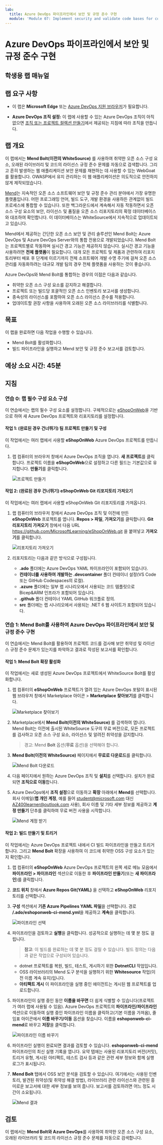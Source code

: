```yaml
---
lab:
  title: Azure DevOps 파이프라인에서 보안 및 규정 준수 구현
  module: 'Module 07: Implement security and validate code bases for compliance'
---
```


# Azure DevOps 파이프라인에서 보안 및 규정 준수 구현

## 학생용 랩 매뉴얼

## 랩 요구 사항

- 이 랩은 **Microsoft Edge** 또는 [Azure DevOps 지원 브라우저](https://learn.microsoft.com/azure/devops/server/compatibility)가 필요합니다.

- **Azure DevOps 조직 설정:** 이 랩에 사용할 수 있는 Azure DevOps 조직이 아직 없으면 [조직 또는 프로젝트 컬렉션 만들기](https://learn.microsoft.com/azure/devops/organizations/accounts/create-organization)에서 제공되는 지침에 따라 조직을 만듭니다.

## 랩 개요

이 랩에서는 **Mend Bolt(이전의 WhiteSource)** 를 사용하여 취약한 오픈 소스 구성 요소, 오래된 라이브러리 및 코드의 라이선스 규정 준수 문제를 자동으로 검색합니다. 그리고 흔히 발생하는 웹 애플리케이션 보안 문제를 재현하는 데 사용할 수 있는 WebGoat를 활용합니다. OWASP에서 유지 관리하는 이 웹 애플리케이션은 의도적으로 안전하지 않게 제작되었습니다.

[Mend](https://www.mend.io/)는 지속적인 오픈 소스 소프트웨어 보안 및 규정 준수 관리 분야에서 가장 유명한 플랫폼입니다. 어떤 프로그래밍 언어, 빌드 도구, 개발 환경을 사용하든 관계없이 빌드 프로세스에 통합할 수 있습니다. 또한 백그라운드에서 계속해서 자동 작동하면서 오픈 소스 구성 요소의 보안, 라이선스 및 품질을 오픈 소스 리포지토리의 확정 데이터베이스와 대조하여 확인합니다. 이 데이터베이스는 WhiteSource에서 지속적으로 업데이트되고 있습니다.

Mend에서 제공하는 간단한 오픈 소스 보안 및 관리 솔루션인 Mend Bolt는 Azure DevOps 및 Azure DevOps Server와의 통합 전용으로 개발되었습니다. Mend Bolt는 프로젝트별로 작동하며 실시간 경고 기능은 제공하지 않습니다. 실시간 경고 기능을 사용하려면 **전체 플랫폼**이 필요합니다. 대개 모든 프로젝트 및 제품과 관련하여 리포지토리부터 배포 후 단계에 이르기까지 전체 소프트웨어 개발 수명 주기에 걸쳐 오픈 소스 관리를 자동화하려는 대규모 개발 팀의 경우 전체 플랫폼을 사용하는 것이 좋습니다.

Azure DevOps와 Mend Bolt를 통합하는 경우의 이점은 다음과 같습니다.

- 취약한 오픈 소스 구성 요소를 감지하고 해결합니다.
- 프로젝트 또는 빌드당 포괄적인 오픈 소스 인벤토리 보고서를 생성합니다.
- 종속성의 라이선스를 포함하여 오픈 소스 라이선스 준수를 적용합니다.
- 업데이트할 권장 사항을 사용하여 오래된 오픈 소스 라이브러리를 식별합니다.

## 목표

이 랩을 완료하면 다음 작업을 수행할 수 있습니다.

- Mend Bolt를 활성화합니다.
- 빌드 파이프라인을 실행하고 Mend 보안 및 규정 준수 보고서를 검토합니다.

## 예상 소요 시간: 45분

## 지침

### 연습 0: 랩 필수 구성 요소 구성

이 연습에서는 랩의 필수 구성 요소를 설정합니다. 구체적으로는 [eShopOnWeb](https://github.com/MicrosoftLearning/eShopOnWeb)을 기반으로 하여 새 Azure DevOps 프로젝트와 리포지토리를 설정합니다.

#### 작업 1: (완료된 경우 건너뛰기) 팀 프로젝트 만들기 및 구성

이 작업에서는 여러 랩에서 사용할 **eShopOnWeb** Azure DevOps 프로젝트를 만듭니다.

1. 랩 컴퓨터의 브라우저 창에서 Azure DevOps 조직을 엽니다. **새 프로젝트**를 클릭합니다. 프로젝트 이름을 **eShopOnWeb**으로 설정하고 다른 필드는 기본값으로 유지합니다. **만들기**를 클릭합니다.

    ![프로젝트 만들기](images/create-project.png)

#### 작업 2: (완료된 경우 건너뛰기) eShopOnWeb Git 리포지토리 가져오기

이 작업에서는 여러 랩에서 사용할 eShopOnWeb Git 리포지토리를 가져옵니다.

1. 랩 컴퓨터의 브라우저 창에서 Azure DevOps 조직 및 이전에 만든 **eShopOnWeb** 프로젝트를 엽니다. **Repos > 파일**, **가져오기**를 클릭합니다. **Git 리포지토리 가져오기** 창에서 다음 URL https://github.com/MicrosoftLearning/eShopOnWeb.git 을 붙여넣고 **가져오기**를 클릭합니다.

    ![리포지토리 가져오기](images/import-repo.png)

2. 리포지토리는 다음과 같은 방식으로 구성됩니다.
    - **.ado** 폴더에는 Azure DevOps YAML 파이프라인이 포함되어 있습니다.
    - **컨테이너를 사용하여 개발하는 .devcontainer** 폴더 컨테이너 설정(VS Code 또는 GitHub Codespaces의 로컬).
    - **.azure** 폴더에는 일부 랩 시나리오에서 사용되는 코드 템플릿으로 Bicep&ARM 인프라가 포함되어 있습니다.
    - **.github** 폴더 컨테이너 YAML GitHub 워크플로 정의.
    - **src** 폴더에는 랩 시나리오에서 사용되는 .NET 6 웹 사이트가 포함되어 있습니다.

### 연습 1: Mend Bolt를 사용하여 Azure DevOps 파이프라인에서 보안 및 규정 준수 구현

이 연습에서는 Mend Bolt를 활용하여 프로젝트 코드를 검사해 보안 취약성 및 라이선스 규정 준수 문제가 있는지를 파악하고 결과로 작성된 보고서를 확인합니다.

#### 작업 1: Mend Bolt 확장 활성화

이 작업에서는 새로 생성된 Azure DevOps 프로젝트에서 WhiteSource Bolt를 활성화합니다.

1. 랩 컴퓨터의 **eShopOnWeb** 프로젝트가 열려 있는 Azure DevOps 포털이 표시된 웹 브라우저 창에서 Marketplace 아이콘 > **Marketplace 찾아보기**를 클릭합니다.

    ![Marketplace 찾아보기](images/browse-marketplace.png)

2. Marketplace에서 **Mend Bolt(이전의 WhiteSource)** 를 검색하여 엽니다. Mend Bolt는 이전에 출시된 WhiteSource 도구의 무료 버전으로, 모든 프로젝트를 검사하고 오픈 소스 구성 요소, 라이선스 및 알려진 취약성을 감지합니다.

    > 경고: Mend **Bolt** 옵션(**무료** 옵션)을 선택해야 합니다.

3. **Mend Bolt(이전의 WhiteSource)** 페이지에서 **무료로 다운로드**를 클릭합니다.

    ![Mend Bolt 다운로드](images/mend-bolt.png)

4. 다음 페이지에서 원하는 Azure DevOps 조직 및 **설치**를 선택합니다. 설치가 완료되면 **조직으로 이동**합니다.

5. Azure DevOps에서 **조직 설정**으로 이동하고 **확장** 아래에서 **Mend**를 선택합니다. 회사 이메일(**랩 개인 계정**, 예를 들어 student@microsoft.com 대신 AZ400learner@outlook.com 사용), 회사 이름 및 기타 세부 정보를 제공하고 **계정 만들기** 단추를 클릭하여 무료 버전 사용을 시작합니다.

    ![Mend 계정 받기](images/mend-account.png)

#### 작업 2: 빌드 만들기 및 트리거

이 작업에서는 Azure DevOps 프로젝트 내에서 CI 빌드 파이프라인을 만들고 트리거합니다. 그리고 **Mend Bolt** 확장을 사용하여 이 코드에 취약한 OSS 구성 요소가 있는지 확인합니다.

1. 랩 컴퓨터의 **eShopOnWeb** Azure DevOps 프로젝트의 왼쪽 세로 메뉴 모음에서 **파이프라인 > 파이프라인** 섹션으로 이동한 후 **파이프라인 만들기**(또는 **새 파이프라인**)를 클릭합니다.

2. **코드 위치** 창에서 **Azure Repos Git(YAML)** 을 선택하고 **eShopOnWeb** 리포지토리를 선택합니다.

3. **구성** 섹션에서 **기존 Azure Pipelines YAML 파일**을 선택합니다. 경로 **/.ado/eshoponweb-ci-mend.yml**을 제공하고 **계속**을 클릭합니다.

    ![파이프라인 선택](images/select-pipeline.png)

4. 파이프라인을 검토하고 **실행**을 클릭합니다. 성공적으로 실행하는 데 몇 분 정도 걸립니다.
    > **참고**: 이 빌드를 완료하는 데 몇 분 정도 걸릴 수 있습니다. 빌드 정의는 다음과 같은 작업으로 구성되어 있습니다.
    - dotnet 프로젝트를 복원, 빌드, 테스트, 게시하기 위한 **DotnetCLI** 작업입니다.
    - OSS 라이브러리의 Mend 도구 분석을 실행하기 위한 **Whitesource** 작업(이전 이름 계속 유지)입니다.
    - **아티팩트 게시** 이 파이프라인을 실행 중인 에이전트는 게시된 웹 프로젝트를 업로드합니다.

5. 파이프라인이 실행 중인 동안 **이름을 바꾸면** 더 쉽게 식별할 수 있습니다(프로젝트가 여러 랩에 사용될 수 있음). Azure DevOps 프로젝트의 **파이프라인/파이프라인** 섹션으로 이동하여 실행 중인 파이프라인 이름을 클릭하고(기본 이름을 가져옴), 줄임표 아이콘에서 **이름 바꾸기/이동** 옵션을 찾습니다. 이름을 **eshoponweb-ci-mend**로 바꾸고 **저장**을 클릭합니다.

    ![파이프라인 이름 바꾸기](images/rename-pipeline.png)

6. 파이프라인 실행이 완료되면 결과를 검토할 수 있습니다. **eshoponweb-ci-mend** 파이프라인의 최신 실행 기록을 엽니다. 요약 탭에는 사용된 리포지토리 버전(커밋), 트리거 유형, 게시된 아티팩트, 테스트 검사 등과 같은 관련 세부 정보와 함께 실행 로그가 표시됩니다.

7. **Mend Bolt** 탭에서 OSS 보안 분석을 검토할 수 있습니다. 여기에서는 사용된 인벤토리, 발견된 취약성(및 취약성 해결 방법), 라이브러리 관련 라이선스와 관련된 흥미로운 보고서에 대한 세부 정보를 보여 줍니다. 보고서를 검토하려면 어느 정도 시간이 소요됩니다.

    ![Mend 결과](images/mend-results.png)

## 검토

이 랩에서는 **Mend Bolt와 Azure DevOps**를 사용하여 취약한 오픈 소스 구성 요소, 오래된 라이브러리 및 코드의 라이선스 규정 준수 문제를 자동으로 검색합니다.
